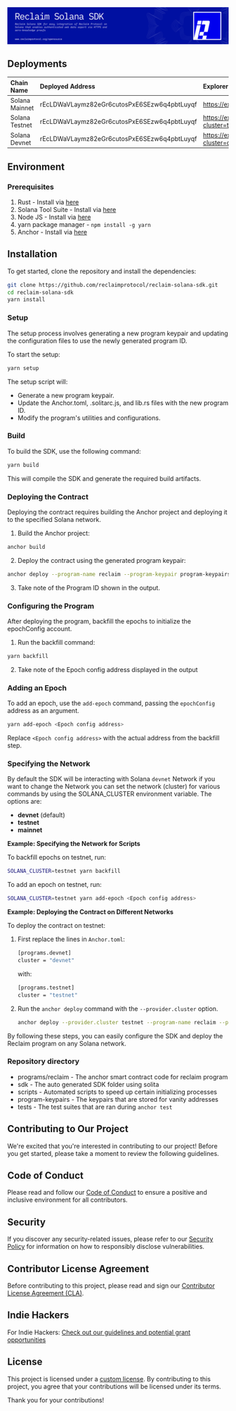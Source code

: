 <div>
    <div>
        <img src="https://raw.githubusercontent.com/reclaimprotocol/.github/main/assets/banners/Solana-SDK.png"  />
    </div>
</div>

## Deployments

| Chain Name     | Deployed Address                            | Explorer Link                                                                                   |
| :------------- | :------------------------------------------ | :---------------------------------------------------------------------------------------------- |
| Solana Mainnet | rEcLDWaVLaymz82eGr6cutosPxE6SEzw6q4pbtLuyqf | https://explorer.solana.com/address/rEcLDWaVLaymz82eGr6cutosPxE6SEzw6q4pbtLuyqf                 |
| Solana Testnet | rEcLDWaVLaymz82eGr6cutosPxE6SEzw6q4pbtLuyqf | https://explorer.solana.com/address/rEcLDWaVLaymz82eGr6cutosPxE6SEzw6q4pbtLuyqf?cluster=testnet |
| Solana Devnet  | rEcLDWaVLaymz82eGr6cutosPxE6SEzw6q4pbtLuyqf | https://explorer.solana.com/address/rEcLDWaVLaymz82eGr6cutosPxE6SEzw6q4pbtLuyqf?cluster=devnet  |

## Environment

### Prerequisites

1. Rust - Install via [here](https://www.rust-lang.org/tools/install)
2. Solana Tool Suite - Install via [here](https://docs.solanalabs.com/cli/install)
3. Node JS - Install via [here](https://nodejs.org/en/download)
4. yarn package manager - `npm install -g yarn`
5. Anchor - Install via [here](https://www.anchor-lang.com/docs/installation)

## Installation

To get started, clone the repository and install the dependencies:

```bash
git clone https://github.com/reclaimprotocol/reclaim-solana-sdk.git
cd reclaim-solana-sdk
yarn install
```

### Setup

The setup process involves generating a new program keypair and updating the configuration files to use the newly generated program ID.

To start the setup:

```bash
yarn setup
```

The setup script will:

- Generate a new program keypair.
- Update the Anchor.toml, .solitarc.js, and lib.rs files with the new program ID.
- Modify the program's utilities and configurations.

### Build

To build the SDK, use the following command:

```bash
yarn build
```

This will compile the SDK and generate the required build artifacts.

### Deploying the Contract

Deploying the contract requires building the Anchor project and deploying it to the specified Solana network.

1. Build the Anchor project:

```bash
anchor build
```

2. Deploy the contract using the generated program keypair:

```bash
anchor deploy --program-name reclaim --program-keypair program-keypairs/reclaim-program-keypair.json
```

3. Take note of the Program ID shown in the output.

### Configuring the Program

After deploying the program, backfill the epochs to initialize the epochConfig account.

1. Run the backfill command:

```bash
yarn backfill
```

2. Take note of the Epoch config address displayed in the output

### Adding an Epoch

To add an epoch, use the `add-epoch` command, passing the `epochConfig` address as an argument.

```bash
yarn add-epoch <Epoch config address>
```

Replace `<Epoch config address>` with the actual address from the backfill step.

### Specifying the Network

By default the SDK will be interacting with Solana `devnet` Network if you want to change the Network you can set the network (cluster) for various commands by using the SOLANA_CLUSTER environment variable. The options are:

- **devnet** (default)
- **testnet**
- **mainnet**

**Example: Specifying the Network for Scripts**

To backfill epochs on testnet, run:

```bash
SOLANA_CLUSTER=testnet yarn backfill
```

To add an epoch on testnet, run:

```bash
SOLANA_CLUSTER=testnet yarn add-epoch <Epoch config address>
```

**Example: Deploying the Contract on Different Networks**

To deploy the contract on testnet:

1. First replace the lines in `Anchor.toml`:

   ```bash
   [programs.devnet]
   cluster = "devnet"
   ```

   with:

   ```bash
   [programs.testnet]
   cluster = "testnet"
   ```

2. Run the `anchor deploy` command with the `--provider.cluster` option.

   ```bash
   anchor deploy --provider.cluster testnet --program-name reclaim --program-keypair program-keypairs/reclaim-program-keypair.json
   ```

By following these steps, you can easily configure the SDK and deploy the Reclaim program on any Solana network.

### Repository directory

- programs/reclaim - The anchor smart contract code for reclaim program
- sdk - The auto generated SDK folder using solita
- scripts - Automated scripts to speed up certain initializing processes
- program-keypairs - The keypairs that are stored for vanity addresses
- tests - The test suites that are ran during `anchor test`

## Contributing to Our Project

We're excited that you're interested in contributing to our project! Before you get started, please take a moment to review the following guidelines.

## Code of Conduct

Please read and follow our [Code of Conduct](https://github.com/reclaimprotocol/.github/blob/main/Code-of-Conduct.md) to ensure a positive and inclusive environment for all contributors.

## Security

If you discover any security-related issues, please refer to our [Security Policy](https://github.com/reclaimprotocol/.github/blob/main/SECURITY.md) for information on how to responsibly disclose vulnerabilities.

## Contributor License Agreement

Before contributing to this project, please read and sign our [Contributor License Agreement (CLA)](https://github.com/reclaimprotocol/.github/blob/main/CLA.md).

## Indie Hackers

For Indie Hackers: [Check out our guidelines and potential grant opportunities](https://github.com/reclaimprotocol/.github/blob/main/Indie-Hackers.md)

## License

This project is licensed under a [custom license](https://github.com/reclaimprotocol/.github/blob/main/LICENSE). By contributing to this project, you agree that your contributions will be licensed under its terms.

Thank you for your contributions!
